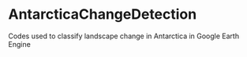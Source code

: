 # AntarcticaChangeDetection
Codes used to classify landscape change in Antarctica in Google Earth Engine
